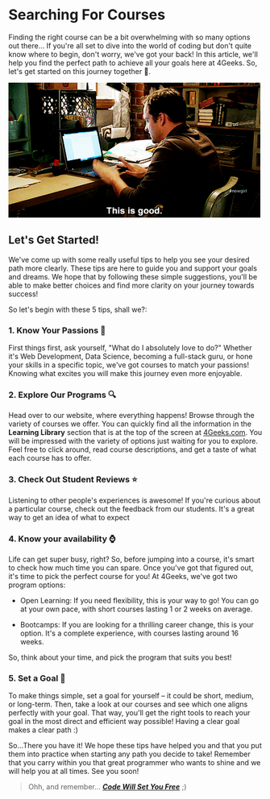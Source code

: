 # Searching For Courses


Finding the right course can be a bit overwhelming with so many options out there... If you're all set to dive into the world of coding but don't quite know where to begin, don't worry, we've got your back! In this article, we'll help you find the perfect path to achieve all your goals here at 4Geeks. So, let's get started on this journey together 🌱.


![Study](../images/study.gif)


## Let's Get Started!


We've come up with some really useful tips to help you see your desired path more clearly. These tips are here to guide you and support your goals and dreams. We hope that by following these simple suggestions, you'll be able to make better choices and find more clarity on your journey towards success!


So let's begin with these 5 tips, shall we?:


### 1. Know Your Passions 🧠


First things first, ask yourself, "What do I absolutely love to do?" Whether it's Web Development, Data Science, becoming a full-stack guru, or hone your skills in a specific topic, we've got courses to match your passions! Knowing what excites you will make this journey even more enjoyable.


###  2. Explore Our Programs 🔍


Head over to our website, where everything happens! Browse through the variety of courses we offer. You can quickly find all the information in the **Learning Library** section that is at the top of the screen at [4Geeks.com](https://4geeks.com/choose-program).
You will be impressed with the variety of options just waiting for you to explore. Feel free to click around, read course descriptions, and get a taste of what each course has to offer.


### 3. Check Out Student Reviews ⭐


Listening to other people's experiences is awesome! If you're curious about a particular course, check out the feedback from our students. It's a great way to get an idea of what to expect


### 4. Know your availability ⌚


Life can get super busy, right? So, before jumping into a course, it's smart to check how much time you can spare. Once you've got that figured out, it's time to pick the perfect course for you! At 4Geeks, we've got two program options:


- Open Learning: If you need flexibility, this is your way to go! You can go at your own pace, with short courses lasting 1 or 2 weeks on average.


- Bootcamps: If you are looking for a thrilling career change, this is your option. It's a complete experience, with courses lasting around 16 weeks.


So, think about your time, and pick the program that suits you best!

### 5. Set a Goal 💪 

To make things simple, set a goal for yourself – it could be short, medium, or long-term. Then, take a look at our courses and see which one aligns perfectly with your goal. That way, you'll get the right tools to reach your goal in the most direct and efficient way possible! Having a clear goal makes a clear path :)


So...There you have it! We hope these tips have helped you and that you put them into practice when starting any path you decide to take! Remember that you carry within you that great programmer who wants to shine and we will help you at all times. See you soon!

> Ohh, and remember... ***[Code Will Set You Free](https://4geeks.com/about-us#certifications-and-courses)*** ;)